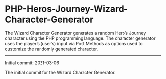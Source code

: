 # PHP-Heros-Journey-Wizard-Character-Generator
The Wizard Character Generator generates a random Hero’s Journey character using the PHP programming language. The character generator uses the player’s (user’s) input via Post Methods as options used to customize the randomly generated character.


-------------------


Initial commit: 2021-03-06

The initial commit for the Wizard Character Generator.
